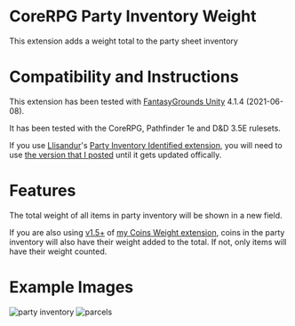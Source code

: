# CoreRPG Party Inventory Weight
This extension adds a weight total to the party sheet inventory

# Compatibility and Instructions
This extension has been tested with [FantasyGrounds Unity](https://www.fantasygrounds.com/home/FantasyGroundsUnity.php) 4.1.4 (2021-06-08).

It has been tested with the CoreRPG, Pathfinder 1e and D&D 3.5E rulesets.

If you use [Llisandur](https://www.fantasygrounds.com/forums/member.php?61628-Llisandur)'s [Party Inventory Identified extension](https://www.fantasygrounds.com/forums/showthread.php?40686-Extension-Party-Inventory-Identified), you will need to use [the version that I posted](https://www.fantasygrounds.com/forums/showthread.php?40686-Extension-Party-Inventory-Identified&p=606935&viewfull=1#post606935) until it gets updated offically.

# Features
The total weight of all items in party inventory will be shown in a new field.

If you are also using [v1.5+](https://github.com/bmos/FG-CoreRPG-Coins-Weight/releases) of [my Coins Weight extension](https://www.fantasygrounds.com/forums/showthread.php?67228-CoreRPG-Coins-Weight), coins in the party inventory will also have their weight added to the total. If not, only items will have their weight counted.

# Example Images
![party inventory](https://user-images.githubusercontent.com/1916835/123843905-6133f100-d8e0-11eb-8a27-c414a2ee5c7b.png)
![parcels](https://user-images.githubusercontent.com/1916835/123844319-de5f6600-d8e0-11eb-8363-dbca1fc06db1.png)
